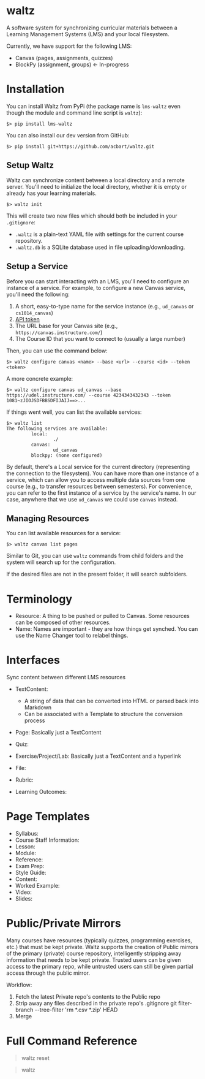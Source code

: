 # waltz

A software system for synchronizing curricular materials between a
Learning Management Systems (LMS) and your local filesystem.

Currently, we have support for the following LMS:
* Canvas (pages, assignments, quizzes)
* BlockPy (assignment, groups) <- In-progress

# Installation

You can install Waltz from PyPi (the package name is `lms-waltz` even though the module and command line script is `waltz`):

```console
$> pip install lms-waltz
```

You can also install our dev version from GitHub:

```console
$> pip install git+https://github.com/acbart/waltz.git
```

## Setup Waltz

Waltz can synchronize content between a local directory and a remote server.
You'll need to initialize the local directory, whether it is empty or already has your learning materials.

```console
$> waltz init
```

This will create two new files which should both be included in your `.gitignore`:

* `.waltz` is a plain-text YAML file with settings for the current course repository.
* `.waltz.db` is a SQLite database used in file uploading/downloading.

## Setup a Service

Before you can start interacting with an LMS, you'll need to configure an
instance of a service. For example, to configure a new Canvas service, you'll need the following:

1. A short, easy-to-type name for the service instance (e.g., `ud_canvas` or `cs1014_canvas`)
2. [API token](https://community.canvaslms.com/docs/DOC-10806-4214724194)
3. The URL base for your Canvas site (e.g., `https://canvas.instructure.com/`)
4. The Course ID that you want to connect to (usually a large number)

Then, you can use the command below:

```console
$> waltz configure canvas <name> --base <url> --course <id> --token <token>
```

A more concrete example:

```console
$> waltz configure canvas ud_canvas --base https://udel.instructure.com/ --course 4234343432343 --token 1081~zJIOJSDFBBSDFIJAIJ==>...
```

If things went well, you can list the available services:

```console
$> waltz list
The following services are available:
         local:
                 ./
         canvas:
                 ud_canvas
         blockpy: (none configured)
```

By default, there's a Local service for the current directory (representing the connection to the filesystem).
You can have more than one instance of a service, which can allow you to
access multiple data sources from one course (e.g., to transfer resources between semesters).
For convenience, you can refer to the first instance of a service by the service's name.
In our case, anywhere that we use `ud_canvas` we could use `canvas` instead.

## Managing Resources

You can list available resources for a service:

```console
$> waltz canvas list pages
```

Similar to Git, you can use `waltz` commands from child folders and the system will search up for the configuration.

If the desired files are not in the present folder, it will search subfolders.

# Terminology

* Resource: A thing to be pushed or pulled to Canvas. Some resources can be composed of other resources.
* Name: Names are important - they are how things get synched. You can use the Name Changer tool to relabel things.

# Interfaces

Sync content between different LMS resources

* TextContent: 
    * A string of data that can be converted into HTML or parsed back into Markdown
    * Can be associated with a Template to structure the conversion process

* Page: Basically just a TextContent
* Quiz: 
* Exercise/Project/Lab: Basically just a TextContent and a hyperlink
* File: 
* Rubric:
* Learning Outcomes:

# Page Templates

* Syllabus:
* Course Staff Information:
* Lesson:
* Module:
* Reference:
* Exam Prep:
* Style Guide:
* Content:
* Worked Example:
* Video:
* Slides:

# Public/Private Mirrors

Many courses have resources (typically quizzes, programming exercises, etc.) that must be kept private. Waltz supports the creation of Public mirrors of the primary (private) course repository, intelligently stripping away information that needs to be kept private. Trusted users can be given access to the primary repo, while untrusted users can still be given partial access through the public mirror.

Workflow:

1. Fetch the latest Private repo's contents to the Public repo
2. Strip away any files described in the private repo's .gitignore
    git filter-branch --tree-filter 'rm *.csv *.zip' HEAD
3. Merge

# Full Command Reference

> waltz reset

> waltz